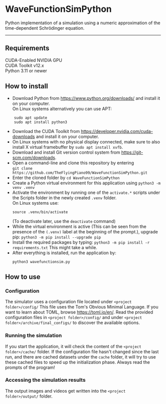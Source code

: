 # WaveFunctionSimPython
Python implementation of a simulation using a numeric approximation of the time-dependent Schrödinger equation.

---

## Requirements
CUDA-Enabled NVIDIA GPU  
CUDA Toolkit v12.x  
Python 3.11 or newer  

## How to install

- Download Python from https://www.python.org/downloads/ and install it on your computer.  
On Linux systems alternatively you can use APT:
```
    sudo apt update
    sudo apt install python3
```
- Download the CUDA Toolkit from https://developer.nvidia.com/cuda-downloads and install it on your computer.
- On Linux systems with no physical display connected, make sure to also install X virtual framebuffer by `sudo apt install xvfb`.
- Download and install Git version control system from https://git-scm.com/downloads.
- Open a command-line and clone this repository by entering  
`git clone https://github.com/TheFlyingPiano99/WaveFunctionSimPython.git`
- Enter the cloned folder by `cd WaveFunctionSimPython`
- Create a Python virtual environment for this application using `python3 -m venv .venv`
- Activate the environment by running one of the `activate.*` scripts under the Scripts folder in the newly created `.venv` folder.  
  On Linux systems use:
  ```
  source .venv/bin/activate
  ```
  (To deactivate later, use the `deactivate` command)
- While the virtual environment is active (This can be seen from the presence of the `(.venv)` label at the beginning of the prompt.), upgrade pip: `python3 -m pip install --upgrade pip`
- Install the required packages by typing: `python3 -m pip install -r requirements.txt`
This might take a while.
- After everything is installed, run the application by:
  ```
  python3 wavefunctionsim.py
  ```

## How to use
### Configuration
The simulator uses a configuration file located under `<project folder>/config/`
This file uses the Tom's Obvious Minimal Language.
If you want to learn about TOML, browse https://toml.io/en/.
Read the provided configuration files in `<project folder>/config/` and under `<project folder>/archive/final_configs/` to discover the available options.

### Running the simulation
If you start the application, it will check the content of the `<project folder>/cache/` folder.
If the configuration file hasn't changed since the last run, and there are cached datasets under the `cache` folder, it will try to use these cached files to speed up the initialization phase.
Always read the prompts of the program!

### Accessing the simulation results
The output images and videos get written into the `<project folder>/output/` folder.



